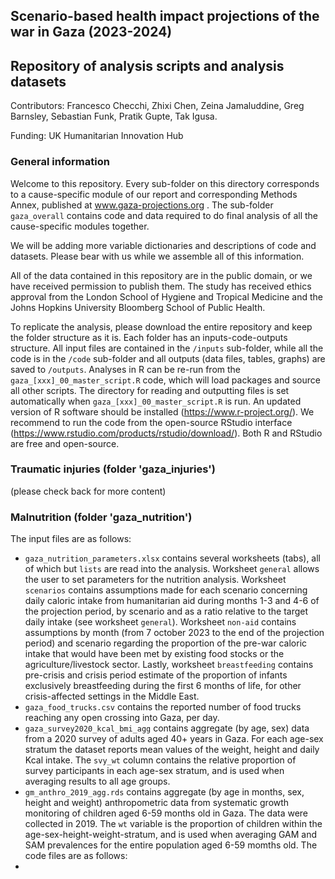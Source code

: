 ## Scenario-based health impact projections of the war in Gaza (2023-2024)
## Repository of analysis scripts and analysis datasets

Contributors: Francesco Checchi, Zhixi Chen, Zeina Jamaluddine, Greg Barnsley, Sebastian Funk, Pratik Gupte, Tak Igusa.

Funding: UK Humanitarian Innovation Hub

### General information
Welcome to this repository. Every sub-folder on this directory corresponds to a cause-specific module of our report and corresponding Methods Annex, published at www.gaza-projections.org . The sub-folder `gaza_overall` contains code and data required to do final analysis of all the cause-specific modules together.

We will be adding more variable dictionaries and descriptions of code and datasets. Please bear with us while we assemble all of this information.

All of the data contained in this repository are in the public domain, or we have received permission to publish them. The study has received ethics approval from the London School of Hygiene and Tropical Medicine and the Johns Hopkins University Bloomberg School of Public Health.

To replicate the analysis, please download the entire repository and keep the folder structure as it is. Each folder has an inputs-code-outputs structure. All input files are contained in the `/inputs` sub-folder, while all the code is in the `/code` sub-folder and all outputs (data files, tables, graphs) are saved to `/outputs`. Analyses in R can be re-run from the `gaza_[xxx]_00_master_script.R` code, which will load packages and source all other scripts. The directory for reading and outputting files is set automatically when `gaza_[xxx]_00_master_script.R` is run. An updated version of R software should be installed (https://www.r-project.org/). We recommend to run the code from the open-source RStudio interface (https://www.rstudio.com/products/rstudio/download/). Both R and RStudio are free and open-source.

### Traumatic injuries (folder 'gaza_injuries')
(please check back for more content)

### Malnutrition (folder 'gaza_nutrition')
The input files are as follows:
- `gaza_nutrition_parameters.xlsx` contains several worksheets (tabs), all of which but `lists` are read into the analysis. Worksheet `general` allows the user to set parameters for the nutrition analysis. Worksheet `scenarios` contains assumptions made for each scenario concerning daily caloric intake from humanitarian aid during months 1-3 and 4-6 of the projection period, by scenario and as a ratio relative to the target daily intake (see worksheet `general`). Worksheet `non-aid` contains assumptions by month (from 7 october 2023 to the end of the projection period) and scenario regarding the proportion of the pre-war caloric intake that would have been met by existing food stocks or the agriculture/livestock sector. Lastly, worksheet `breastfeeding` contains pre-crisis and crisis period estimate of the proportion of infants exclusively breastfeeding during the first 6 months of life, for other crisis-affected settings in the Middle East.
- `gaza_food_trucks.csv` contains the reported number of food trucks reaching any open crossing into Gaza, per day.
- `gaza_survey2020_kcal_bmi_agg` contains aggregate (by age, sex) data from a 2020 survey of adults aged 40+ years in Gaza. For each age-sex stratum the dataset reports mean values of the weight, height and daily Kcal intake. The `svy_wt` column contains the relative proportion of survey participants in each age-sex stratum, and is used when averaging results to all age groups.
- `gm_anthro_2019_agg.rds` contains aggregate (by age in months, sex, height and weight) anthropometric data from systematic growth monitoring of children aged 6-59 months old in Gaza. The data were collected in 2019. The `wt` variable is the proportion of children within the age-sex-height-weight-stratum, and is used when averaging GAM and SAM prevalences for the entire population aged 6-59 momths old.
The code files are as follows:
- 
